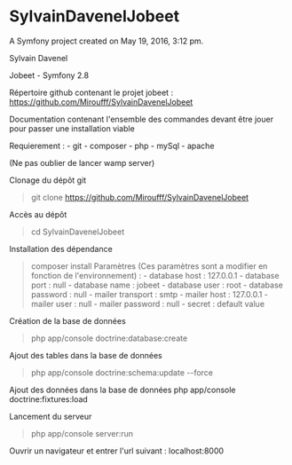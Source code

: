 SylvainDavenelJobeet
====================

A Symfony project created on May 19, 2016, 3:12 pm.

Sylvain Davenel

Jobeet - Symfony 2.8

Répertoire github contenant le projet jobeet : https://github.com/Miroufff/SylvainDavenelJobeet

Documentation contenant l'ensemble des commandes devant être jouer pour passer une installation viable
	
Requierement : 
	- git
	- composer
	- php
	- mySql
	- apache

(Ne pas oublier de lancer wamp server)

Clonage du dépôt git
> git clone https://github.com/Miroufff/SylvainDavenelJobeet

Accès au dépôt
> cd SylvainDavenelJobeet

Installation des dépendance
> composer install
	Paramètres (Ces paramètres sont a modifier en fonction de l'environnement) : 
		- database host : 127.0.0.1
		- database port : null
		- database name : jobeet
		- database user : root
		- database password : null
		- mailer transport : smtp
		- mailer host : 127.0.0.1
		- mailer user : null
		- mailer password : null
		- secret : default value

Création de la base de données
> php app/console doctrine:database:create

Ajout des tables dans la base de données
> php app/console doctrine:schema:update --force

Ajout des données dans la base de données
php app/console doctrine:fixtures:load

Lancement du serveur
> php app/console server:run

Ouvrir un navigateur et entrer l'url suivant : localhost:8000
